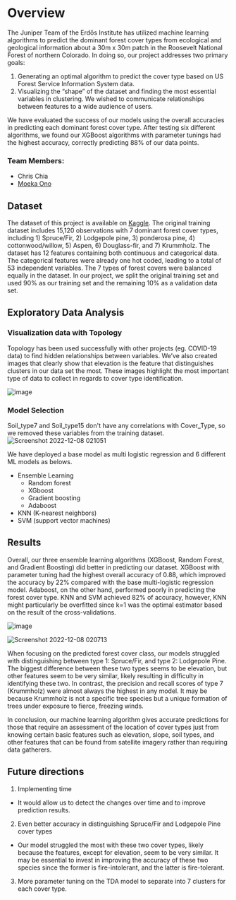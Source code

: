 # Overview
The Juniper Team of the Erdős Institute has utilized machine learning algorithms to predict the dominant forest cover types from ecological and geological information about a 30m x 30m patch in the Roosevelt National Forest of northern Colorado. In doing so, our project addresses two primary goals:
1. Generating an optimal algorithm to predict the cover type based on US Forest Service Information System data.
2. Visualizing the “shape” of the dataset and finding the most essential variables in clustering. We wished to communicate relationships between features to a wide audience of users.

We have evaluated the success of our models using the overall accuracies in predicting each dominant forest cover type. After testing six different algorithms, we found our XGBoost algorithms with parameter tunings had the highest accuracy, correctly predicting 88% of our data points.

### Team Members:
- Chris Chia
- [Moeka Ono](https://www.linkedin.com/in/moeka-ono/)

## Dataset
The dataset of this project is available on [Kaggle](https://www.kaggle.com/competitions/forest-cover-type-kernels-only/data). The original training dataset includes 15,120 observations with 7 dominant forest cover types, including 1) Spruce/Fir, 2) Lodgepole pine, 3) ponderosa pine, 4) cottonwood/willow, 5) Aspen, 6) Douglass-fir, and 7) Krummholz. The dataset has 12 features containing both continuous and categorical data. The categorical features were already one hot coded, leading to a total of 53 independent variables. The 7 types of forest covers were balanced equally in the dataset. In our project, we split the original training set and used 90% as our training set and the remaining 10% as a validation data set. 

## Exploratory Data Analysis
### Visualization data with Topology
Topology has been used successfully with other projects (eg. COVID-19 data) to find hidden relationships between variables. We’ve also created images that clearly show that elevation is the feature that distinguishes clusters in our data set the most. These images highlight the most important type of data to collect in regards to cover type identification.  

![image](https://user-images.githubusercontent.com/90373346/206394052-50b401c5-6b3e-4ed4-8985-a80445b28eb2.png)


### Model Selection
Soil_type7 and Soil_type15 don't have any correlations with Cover_Type, so we removed these variables from the training dataset.
![Screenshot 2022-12-08 021051](https://user-images.githubusercontent.com/90373346/206393635-1da26d83-82b7-4b5f-83b9-c1cc68e1408e.png)


We have deployed a base model as multi logistic regression and 6 different ML models as belows.

- Ensemble Learning
  - Random forest
  - XGboost
  - Gradient boosting
  - Adaboost
- KNN (K-nearest neighbors)
- SVM (support vector machines)

## Results
Overall, our three ensemble learning algorithms (XGBoost, Random Forest, and Gradient Boosting) did better in predicting our dataset. XGBoost with parameter tuning had the highest overall accuracy of 0.88, which improved the accuracy by 22% compared with the base multi-logistic regression model. Adaboost, on the other hand, performed poorly in predicting the forest cover type. KNN and SVM achieved 82% of accuracy, however, KNN might particularly be overfitted since k=1 was the optimal estimator based on the result of the cross-validations.


![image](https://user-images.githubusercontent.com/90373346/206393809-4658da1e-d34d-4cca-a9c1-f21c5ded8ade.png)


![Screenshot 2022-12-08 020713](https://user-images.githubusercontent.com/90373346/206393399-111952a1-a007-4d73-b1e2-67728e1eba46.png)




When focusing on the predicted forest cover class, our models struggled with distinguishing between type 1: Spruce/Fir, and type 2: Lodgepole Pine. The biggest difference between these two types seems to be elevation, but other features seem to be very similar, likely resulting in difficulty in identifying these two. In contrast, the precision and recall scores of type 7 (Krummholz) were almost always the highest in any model. It may be because Krummholz is not a specific tree species but a unique formation of trees under exposure to fierce, freezing winds.  


In conclusion, our machine learning algorithm gives accurate predictions for those that require an assessment of the location of cover types just from knowing certain basic features such as elevation, slope, soil types, and other features that can be found from satellite imagery rather than requiring data gatherers.

## Future directions
1. Implementing time
- It would allow us to detect the changes over time and to improve prediction results.
2. Even better accuracy in distinguishing Spruce/Fir and Lodgepole Pine cover types
  -  Our model struggled the most with these two cover types, likely because the features, except for elevation, seem to be very similar. It may be essential to invest in improving the accuracy of these two species since the former is fire-intolerant, and the latter is fire-tolerant.
3. More parameter tuning on the TDA model to separate into 7 clusters for each cover type.

